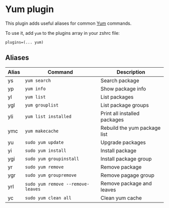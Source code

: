 # Yum plugin

This plugin adds useful aliases for common [Yum](http://yum.baseurl.org/) commands.

To use it, add `yum` to the plugins array in your zshrc file:

```
plugins=(... yum)
```

## Aliases

| Alias | Command                           | Description                  |
|-------|-----------------------------------|------------------------------|
| ys    | `yum search`                      | Search package               |
| yp    | `yum info`                        | Show package info            |
| yl    | `yum list`                        | List packages                |
| ygl   | `yum grouplist`                   | List package groups          |
| yli   | `yum list installed`              | Print all installed packages |
| ymc   | `yum makecache`                   | Rebuild the yum package list |
| yu    | `sudo yum update`                 | Upgrade packages             |
| yi    | `sudo yum install`                | Install package              |
| ygi   | `sudo yum groupinstall`           | Install package group        |
| yr    | `sudo yum remove`                 | Remove package               |
| ygr   | `sudo yum groupremove`            | Remove pagage group          |
| yrl   | `sudo yum remove --remove-leaves` | Remove package and leaves    |
| yc    | `sudo yum clean all`              | Clean yum cache              |
